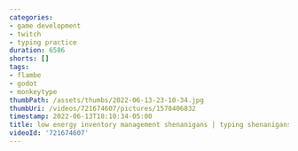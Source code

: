 ```yaml
---
categories:
- game development
- twitch
- typing practice
duration: 6586
shorts: []
tags:
- flambe
- godot
- monkeytype
thumbPath: /assets/thumbs/2022-06-13-23-10-34.jpg
thumbUri: /videos/721674607/pictures/1578406832
timestamp: 2022-06-13T18:10:34-05:00
title: low energy inventory management shenanigans | typing shenanigans
videoId: '721674607'
---
```

